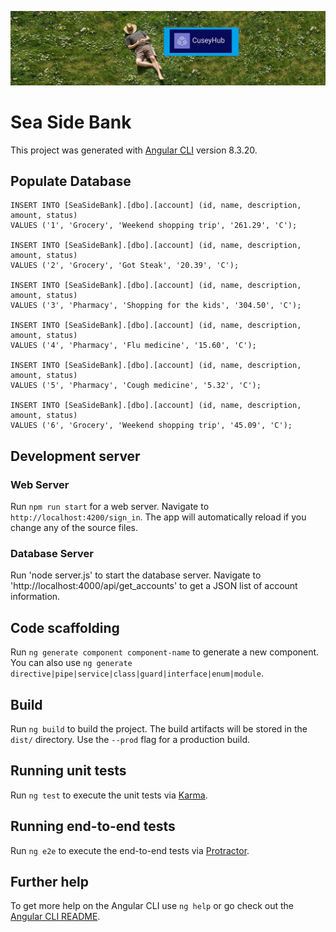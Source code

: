 
![CuseyHub](https://github.com/cusey/ImageForWiki/blob/master/Logos/CuseyHub_Banner_Small.jpg)

# Sea Side Bank

This project was generated with [Angular CLI](https://github.com/angular/angular-cli) version 8.3.20.

## Populate Database

```
INSERT INTO [SeaSideBank].[dbo].[account] (id, name, description, amount, status)
VALUES ('1', 'Grocery', 'Weekend shopping trip', '261.29', 'C');

INSERT INTO [SeaSideBank].[dbo].[account] (id, name, description, amount, status)
VALUES ('2', 'Grocery', 'Got Steak', '20.39', 'C');

INSERT INTO [SeaSideBank].[dbo].[account] (id, name, description, amount, status)
VALUES ('3', 'Pharmacy', 'Shopping for the kids', '304.50', 'C');

INSERT INTO [SeaSideBank].[dbo].[account] (id, name, description, amount, status)
VALUES ('4', 'Pharmacy', 'Flu medicine', '15.60', 'C');

INSERT INTO [SeaSideBank].[dbo].[account] (id, name, description, amount, status)
VALUES ('5', 'Pharmacy', 'Cough medicine', '5.32', 'C');

INSERT INTO [SeaSideBank].[dbo].[account] (id, name, description, amount, status)
VALUES ('6', 'Grocery', 'Weekend shopping trip', '45.09', 'C');
```

## Development server

### Web Server

Run `npm run start` for a web server. Navigate to `http://localhost:4200/sign_in`. The app will automatically reload if you change any of the source files.

### Database Server

Run 'node server.js' to start the database server. Navigate to 'http://localhost:4000/api/get_accounts' to get a JSON list of account information.     

## Code scaffolding

Run `ng generate component component-name` to generate a new component. You can also use `ng generate directive|pipe|service|class|guard|interface|enum|module`.

## Build

Run `ng build` to build the project. The build artifacts will be stored in the `dist/` directory. Use the `--prod` flag for a production build.

## Running unit tests

Run `ng test` to execute the unit tests via [Karma](https://karma-runner.github.io).

## Running end-to-end tests

Run `ng e2e` to execute the end-to-end tests via [Protractor](http://www.protractortest.org/).

## Further help

To get more help on the Angular CLI use `ng help` or go check out the [Angular CLI README](https://github.com/angular/angular-cli/blob/master/README.md).

